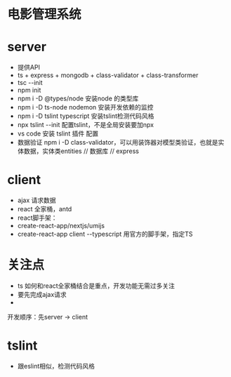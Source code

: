 # 电影管理系统

# server
- 提供API
- ts + express + mongodb + class-validator + class-transformer
- tsc --init
- npm init
- npm i -D @types/node 安装node 的类型库
- npm i -D ts-node nodemon 安装开发依赖的监控
- npm i -D tslint typescript 安装tslint检测代码风格
- npx tslint --init 配置tslint，不是全局安装要加npx
- vs code 安装 tslint 插件 配置
- 数据验证 npm i -D class-validator，可以用装饰器对模型类验证，也就是实体数据，实体类entities
// 数据库
// express

# client
- ajax 请求数据
- react 全家桶，antd
- react脚手架：
- create-react-app/nextjs/umijs
- create-react-app client --typescript 用官方的脚手架，指定TS

# 关注点
- ts 如何和react全家桶结合是重点，开发功能无需过多关注
- 要先完成ajax请求
- 


开发顺序：先server -> client

# tslint
- 跟eslint相似，检测代码风格
